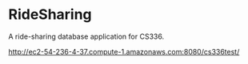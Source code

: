 # RideSharing
A ride-sharing database application for CS336.

http://ec2-54-236-4-37.compute-1.amazonaws.com:8080/cs336test/
